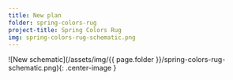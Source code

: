 ```yaml
---
title: New plan
folder: spring-colors-rug
project-title: Spring Colors Rug
img: spring-colors-rug-schematic.png
---
```

![New schematic](/assets/img/{{ page.folder }}/spring-colors-rug-schematic.png){: .center-image }
